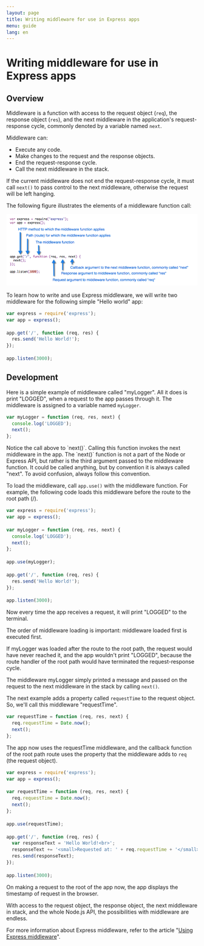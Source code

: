 ```yaml
---
layout: page
title: Writing middleware for use in Express apps
menu: guide
lang: en
---
```


# Writing middleware for use in Express apps

<h2>Overview</h2>

Middleware is a function with access to the request object (`req`), the response object (`res`), and the next middleware in the application's request-response cycle, commonly denoted by a variable named `next`.

Middleware can:

* Execute any code.
* Make changes to the request and the response objects.
* End the request-response cycle.
* Call the next middleware in the stack.

If the current middleware does not end the request-response cycle, it must call `next()` to pass control to the next middleware, otherwise the request will be left hanging.

The following figure illustrates the elements of a middleware function call:

<img class="outlined-img" src="/images/express-mw.png" />

To learn how to write and use Express middleware, we will write two middleware for the following simple "Hello world" app:

~~~js
var express = require('express');
var app = express();

app.get('/', function (req, res) {
  res.send('Hello World!');
});

app.listen(3000);
~~~

<h2>Development</h2>

Here is a simple example of middleware called "myLogger". All it does is print "LOGGED", when a request to the app passes through it. The middleware is assigned to a variable named `myLogger`.

~~~js
var myLogger = function (req, res, next) {
  console.log('LOGGED');
  next();
};
~~~

<div class="doc-box doc-notice" markdown="1">
Notice the call above to `next()`.  Calling this function invokes the next middleware in the app.
The `next()` function is not a part of the Node or Express API, but rather is the third argument
passed to the middleware function.  It could be called anything, but by convention it is always called "next".
To avoid confusion, always follow this convention.
</div>

To load the middleware, call `app.use()` with the middleware function.
For example, the following code loads this middleware before the route to the root path (/).

~~~js
var express = require('express');
var app = express();

var myLogger = function (req, res, next) {
  console.log('LOGGED');
  next();
};

app.use(myLogger);

app.get('/', function (req, res) {
  res.send('Hello World!');
});

app.listen(3000);
~~~

Now every time the app receives a request, it will print "LOGGED" to the terminal.

The order of middleware loading is important: middleware loaded first is executed first.

If myLogger was loaded after the route to the root path, the request would have never reached it, and the app wouldn't print "LOGGED", because the route handler of the root path would have terminated the request-response cycle.

The middleware myLogger simply printed a message and passed on the request to the next middleware in the stack by calling `next()`.

The next example adds a property called `requestTime` to the request object. So, we'll call this middleware "requestTime".

~~~js
var requestTime = function (req, res, next) {
  req.requestTime = Date.now();
  next();
};
~~~

The app now uses the requestTime middleware, and the callback function of the root path route uses the property that the middleware adds to `req` (the request object).

~~~js
var express = require('express');
var app = express();

var requestTime = function (req, res, next) {
  req.requestTime = Date.now();
  next();
};

app.use(requestTime);

app.get('/', function (req, res) {
  var responseText = 'Hello World!<br>';
  responseText += '<small>Requested at: ' + req.requestTime + '</small>';
  res.send(responseText);
});

app.listen(3000);
~~~

On making a request to the root of the app now, the app displays the timestamp of request in the browser.

With access to the request object, the response object, the next middleware in stack, and the whole Node.js API, the possibilities with middleware are endless.

For more information about Express middleware, refer to the article "[Using Express middleware](/guide/using-middleware.html)".
